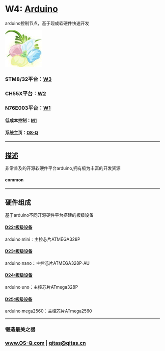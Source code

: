 ﻿# W4: [Arduino](https://github.com/OS-Q/W4) 

arduino控制节点，基于现成软硬件快速开发

[![sites](OS-Q/OS-Q.png)](http://www.OS-Q.com)

### STM8/32平台：[W3](https://github.com/OS-Q/W3)

### CH55X平台：[W2](https://github.com/OS-Q/W2)

### N76E003平台：[W1](https://github.com/OS-Q/W1)

#### 低成本控制：[M1](https://github.com/OS-Q/M1)

#### 系统主页：[OS-Q](https://github.com/OS-Q/OS-Q)

---

## [描述](https://github.com/OS-Q/W4/wiki) 

非常普及的开源软硬件平台arduino,拥有极为丰富的开发资源

#### common



---

## 硬件组成

基于arduino不同开源硬件平台搭建的板级设备

#### [D22:板级设备](https://github.com/OS-Q/D22)

arduino mini：主控芯片ATMEGA328P

#### [D23:板级设备](https://github.com/OS-Q/D23)

arduino nano：主控芯片ATMEGA328P-AU

#### [D24:板级设备](https://github.com/OS-Q/D24)

arduino uno：主控芯片ATmega328P

#### [D25:板级设备](https://github.com/OS-Q/D25)

arduino mega2560：主控芯片ATmega2560

---

###  锻造最美之器

###  www.OS-Q.com   |   qitas@qitas.cn

